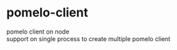 # pomelo-client
pomelo client on node <br/>
support on single process to create multiple pomelo client
